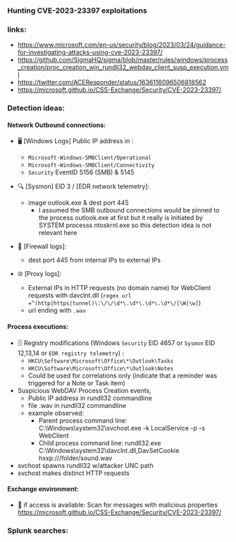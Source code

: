 ### Hunting CVE-2023-23397 exploitations

### links:
- https://www.microsoft.com/en-us/security/blog/2023/03/24/guidance-for-investigating-attacks-using-cve-2023-23397/
- https://github.com/SigmaHQ/sigma/blob/master/rules/windows/process_creation/proc_creation_win_rundll32_webdav_client_susp_execution.yml
- https://twitter.com/ACEResponder/status/1636116096506818562
- https://microsoft.github.io/CSS-Exchange/Security/CVE-2023-23397/

### Detection ideas:

#### Network Outbound connections:

  - 🖥️ [Windows Logs] Public IP address in : 
    - `Microsoft-Windows-SMBClient/Operational` 
    - `Microsoft-Windows-SMBClient/Connectivity`
    - `Security` EventID 5156 (SMB) & 5145
 
  - 🔍 [Sysmon] EID 3 / [EDR network telemetry]:
    - image outlook.exe & dest port 445
      - I assumed the SMB outbound connections would be pinned to the process outlook.exe at first but it really is initiated by SYSTEM processs ntoskrnl.exe so this detection idea is not relevant here

  - 🚧 [Firewall logs]:
    -  dest port 445 from internal IPs to external IPs

  - 🌐 [Proxy logs]: 
    - External IPs in HTTP requests (no domain name) for WebClient requests with davclnt.dll (`regex url =^(http|https|tunnel)\:\/\/\d*\.\d*\.\d*\.\d*\/[\W|\w]`)
    - url ending with `.wav`
 
#### Process executions:
  - :file_cabinet: Registry modifications (Windows `Security` EID 4657 or `Sysmon` EID 12,13,14 or `EDR registry telemetry`) :
    - `HKCU\Software\Microsoft\Office\*\Outlook\Tasks`
    - `HKCU\Software\Microsoft\Office\*\Outlook\Notes`
    - Could be used for correlations only (indicate that a reminder was triggered for a Note or Task item)
  - Suspicious WebDAV Process Creation events, 
    - Public IP address in rundll32 commandline
    - file .wav in rundll32 commandline 
    - example observed:
      - Parent process command line: C:\Windows\system32\svchost.exe -k LocalService -p -s WebClient
      - Child process command line: rundll32.exe C:\Windows\system32\davclnt.dll,DavSetCookie <IP Address> hxxp://<Threat actor IP>/folder/sound.wav
  - svchost spawns rundll32 w/attacker UNC path
  - svchost makes distinct HTTP requests

#### Exchange environment:
  - :e-mail: if access is available: Scan for messages with malicious properties https://microsoft.github.io/CSS-Exchange/Security/CVE-2023-23397/

### Splunk searches:
  
